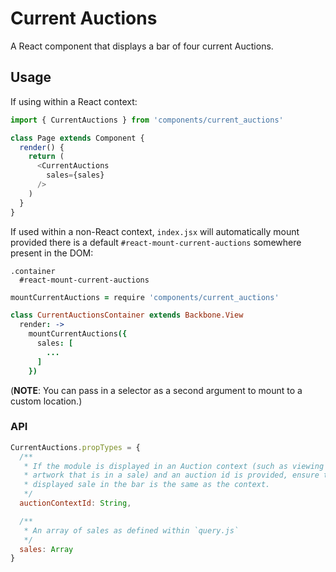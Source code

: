 # Current Auctions

A React component that displays a bar of four current Auctions.

## Usage

If using within a React context:

```javascript
import { CurrentAuctions } from 'components/current_auctions'

class Page extends Component {
  render() {
    return (
      <CurrentAuctions
        sales={sales}
      />
    )
  }
}
```

If used within a non-React context, `index.jsx` will automatically mount provided there is a default `#react-mount-current-auctions` somewhere present in the DOM:

```jade
.container
  #react-mount-current-auctions
```

```coffeescript
mountCurrentAuctions = require 'components/current_auctions'

class CurrentAuctionsContainer extends Backbone.View
  render: ->
    mountCurrentAuctions({
      sales: [
        ...
      ]
    })
```

(**NOTE**: You can pass in a selector as a second argument to mount to a custom location.)

### API

```javascript
CurrentAuctions.propTypes = {
  /**
   * If the module is displayed in an Auction context (such as viewing an
   * artwork that is in a sale) and an auction id is provided, ensure the first
   * displayed sale in the bar is the same as the context.
   */
  auctionContextId: String,

  /**
   * An array of sales as defined within `query.js`
   */
  sales: Array
}
```
